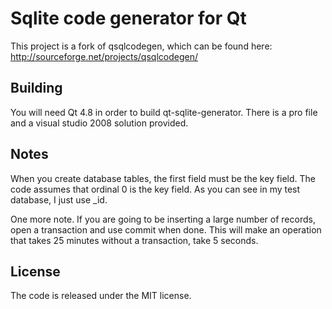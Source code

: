 # Sqlite code generator for Qt

This project is a fork of qsqlcodegen, which can be found here: http://sourceforge.net/projects/qsqlcodegen/

## Building
You will need Qt 4.8 in order to build qt-sqlite-generator.  There is a pro file and a visual studio 2008 solution
provided.

## Notes
When you create database tables, the first field must be the key field.  The code assumes that ordinal 0 is the key field.
As you can see in my test database, I just use _id.

One more note.  If you are going to be inserting a large number of records, open a transaction and use commit when done.  This will
make an operation that takes 25 minutes without a transaction, take 5 seconds.

## License
The code is released under the MIT license.
